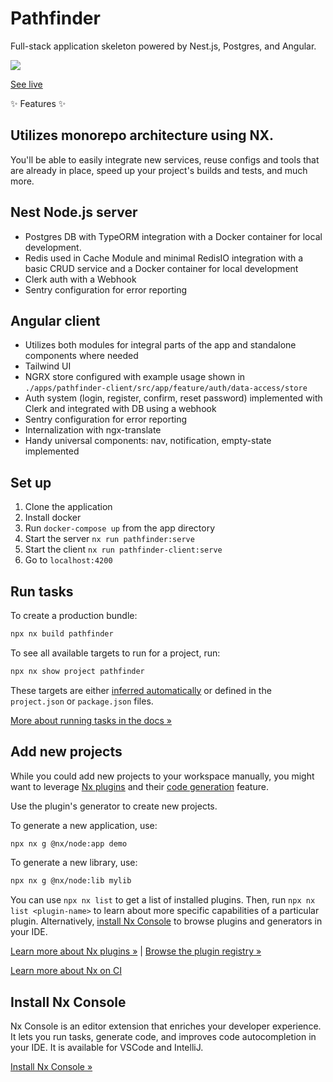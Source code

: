 # Pathfinder

Full-stack application skeleton powered by Nest.js, Postgres, and Angular.

<img src="https://i.imgur.com/WVkQ5wK.png"> </img>

<a alt="" href="https://pathfind3r.netlify.app/" target="_blank" rel="noreferrer">See live</a>

✨ Features ✨

## Utilizes monorepo architecture using NX.

You'll be able to easily integrate new services, reuse configs and tools that are already in place, speed up your project's builds and tests, and much more.

## Nest Node.js server

  - Postgres DB with TypeORM integration with a Docker container for local development.
  - Redis used in Cache Module and minimal RedisIO integration with a basic CRUD service and a Docker container for local development
  - Clerk auth with a Webhook
  - Sentry configuration for error reporting

## Angular client 
  - Utilizes both modules for integral parts of the app and standalone components where needed
  - Tailwind UI
  - NGRX store configured with example usage shown in `./apps/pathfinder-client/src/app/feature/auth/data-access/store`
  - Auth system (login, register, confirm, reset password) implemented with Clerk and integrated with DB using a webhook
  - Sentry configuration for error reporting
  - Internalization with ngx-translate
  - Handy universal components: nav, notification, empty-state implemented

## Set up

1. Clone the application
2. Install docker
3. Run `docker-compose up` from the app directory
4. Start the server `nx run pathfinder:serve`
5. Start the client `nx run pathfinder-client:serve`
6. Go to `localhost:4200`

## Run tasks

To create a production bundle:

```sh
npx nx build pathfinder
```

To see all available targets to run for a project, run:

```sh
npx nx show project pathfinder
```
        
These targets are either [inferred automatically](https://nx.dev/concepts/inferred-tasks?utm_source=nx_project&utm_medium=readme&utm_campaign=nx_projects) or defined in the `project.json` or `package.json` files.

[More about running tasks in the docs &raquo;](https://nx.dev/features/run-tasks?utm_source=nx_project&utm_medium=readme&utm_campaign=nx_projects)

## Add new projects

While you could add new projects to your workspace manually, you might want to leverage [Nx plugins](https://nx.dev/concepts/nx-plugins?utm_source=nx_project&utm_medium=readme&utm_campaign=nx_projects) and their [code generation](https://nx.dev/features/generate-code?utm_source=nx_project&utm_medium=readme&utm_campaign=nx_projects) feature.

Use the plugin's generator to create new projects.

To generate a new application, use:

```sh
npx nx g @nx/node:app demo
```

To generate a new library, use:

```sh
npx nx g @nx/node:lib mylib
```

You can use `npx nx list` to get a list of installed plugins. Then, run `npx nx list <plugin-name>` to learn about more specific capabilities of a particular plugin. Alternatively, [install Nx Console](https://nx.dev/getting-started/editor-setup?utm_source=nx_project&utm_medium=readme&utm_campaign=nx_projects) to browse plugins and generators in your IDE.

[Learn more about Nx plugins &raquo;](https://nx.dev/concepts/nx-plugins?utm_source=nx_project&utm_medium=readme&utm_campaign=nx_projects) | [Browse the plugin registry &raquo;](https://nx.dev/plugin-registry?utm_source=nx_project&utm_medium=readme&utm_campaign=nx_projects)


[Learn more about Nx on CI](https://nx.dev/ci/intro/ci-with-nx#ready-get-started-with-your-provider?utm_source=nx_project&utm_medium=readme&utm_campaign=nx_projects)

## Install Nx Console

Nx Console is an editor extension that enriches your developer experience. It lets you run tasks, generate code, and improves code autocompletion in your IDE. It is available for VSCode and IntelliJ.

[Install Nx Console &raquo;](https://nx.dev/getting-started/editor-setup?utm_source=nx_project&utm_medium=readme&utm_campaign=nx_projects)

